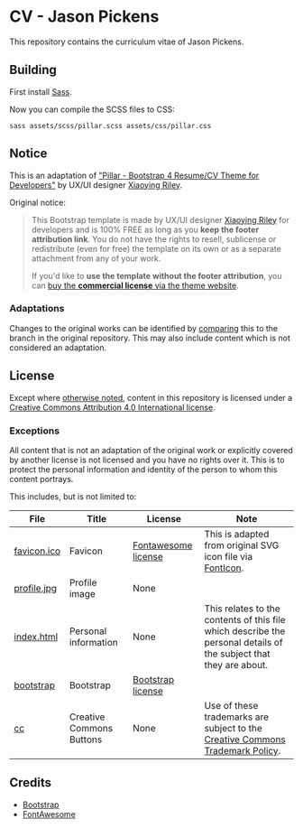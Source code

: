 # CV - Jason Pickens

This repository contains the curriculum vitae of Jason Pickens.

## Building

First install [Sass][].

Now you can compile the SCSS files to CSS:
```shell script
sass assets/scss/pillar.scss assets/css/pillar.css
```

## Notice

This is an adaptation of ["Pillar - Bootstrap 4 Resume/CV Theme for Developers"][original] by UX/UI
designer [Xiaoying Riley][].

Original notice:
> This Bootstrap template is made by UX/UI designer [Xiaoying Riley][] for developers and is 100%
> FREE as long as you **keep the footer attribution link**. You do not have the rights to resell,
> sublicense or redistribute (even for free) the template on its own or as a separate attachment
> from any of your work.
>  
> If you'd like to **use the template without the footer attribution**, you can
> [buy the **commercial license** via the theme website][buy license].

### Adaptations

Changes to the original works can be identified by [comparing][] this to the branch in the original
repository. This may also include content which is not considered an adaptation.

## License

Except where [otherwise noted][exceptions], content in this repository is licensed under a
[Creative Commons Attribution 4.0 International license][].

### Exceptions

All content that is not an adaptation of the original work or explicitly covered by another license
is not licensed and you have no rights over it. This is to protect the personal information and
identity of the person to whom this content portrays.

This includes, but is not limited to:

| File | Title | License | Note |
| ---- | ----- | ------- | ---- |
| [favicon.ico](assets/images/favicon.ico) | Favicon | [Fontawesome license][] | This is adapted from original SVG icon file via [FontIcon][]. |
| [profile.jpg](assets/images/profile.jpg) | Profile image | None | |
| [index.html](index.html) | Personal information | None | This relates to the contents of this file which describe the personal details of the subject that they are about. |
| [bootstrap](assets/scss/bootstrap) | Bootstrap | [Bootstrap license][] | |
| [cc](assets/images/cc) | Creative Commons Buttons | None | Use of these trademarks are subject to the [Creative Commons Trademark Policy][]. |

## Credits

- [Bootstrap][]
- [FontAwesome][]

[bootstrap]: http://getbootstrap.com/
[bootstrap license]: https://github.com/twbs/bootstrap/blob/master/LICENSE
[buy license]: https://themes.3rdwavemedia.com/bootstrap-templates/all/free-bootstrap4-resume-cv-template-for-developers-pillar/
[creative commons attribution 4.0 international license]: https://creativecommons.org/licenses/by/4.0/
[creative commons trademark policy]: https://creativecommons.org/policies
[comparing]: https://github.com/xriley/pillar-theme/compare/1b6797e6e773d606c956ec05256d219b4d3318d5...steinybot:master
[exceptions]: #exceptions
[fontawesome]: http://fortawesome.github.io/Font-Awesome/
[fontawesome license]: https://fontawesome.com/license/free
[fonticon]: https://gauger.io/fonticon/
[original]: https://github.com/xriley/pillar-theme
[sass]: https://sass-lang.com/install
[xiaoying riley]: https://twitter.com/3rdwave_themes
